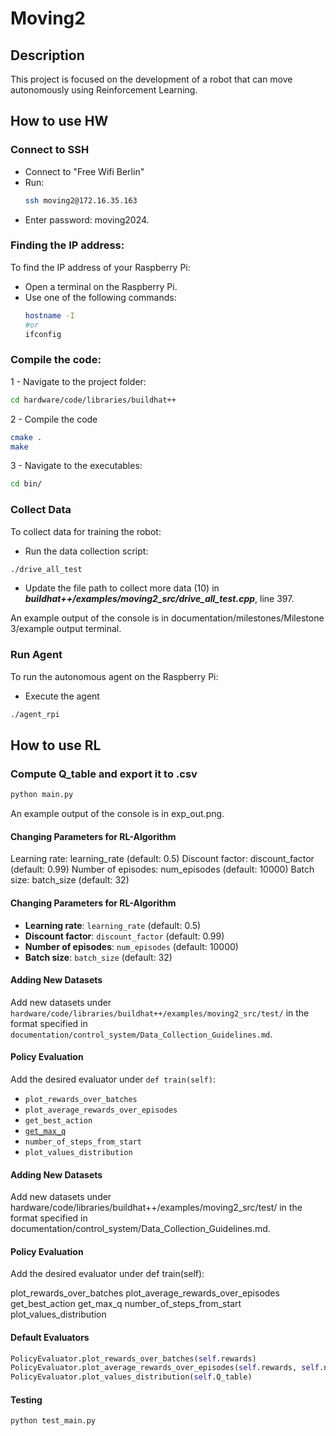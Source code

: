 # Moving2

## Description
This project is focused on the development of a robot that can move autonomously using Reinforcement Learning.

## How to use HW 

### Connect to SSH
  - Connect to "Free Wifi Berlin"
  - Run:
    ```bash
    ssh moving2@172.16.35.163
    ```
  - Enter password: moving2024.

### Finding the IP address:
To find the IP address of your Raspberry Pi:
- Open a terminal on the Raspberry Pi.
- Use one of the following commands:
  ```bash
  hostname -I
  #or
  ifconfig
  ```
  
### Compile the code:
1 - Navigate to the project folder:
  ```bash
  cd hardware/code/libraries/buildhat++
  ```
2 - Compile the code   
  ```bash
  cmake .
  make
  ```
3 - Navigate to the executables:    
   ```bash
   cd bin/
   ```

### Collect Data
To collect data for training the robot:
- Run the data collection script:
```bash
./drive_all_test
```
  
- Update the file path to collect more data (10) in
  ***buildhat++/examples/moving2_src/drive_all_test.cpp***, line 397.

An example output of the console is in documentation/milestones/Milestone 3/example output terminal.
    
### Run Agent
To run the autonomous agent on the Raspberry Pi:
- Execute the agent
```bash
./agent_rpi
```

## How to use RL

### Compute Q_table and export it to .csv
```bash
python main.py
```
An example output of the console is in exp_out.png.

#### Changing Parameters for RL-Algorithm
Learning rate: learning_rate (default: 0.5)
Discount factor: discount_factor (default: 0.99)
Number of episodes: num_episodes (default: 10000)
Batch size: batch_size (default: 32)

#### Changing Parameters for RL-Algorithm
- **Learning rate**: `learning_rate` (default: 0.5)
- **Discount factor**: `discount_factor` (default: 0.99)
- **Number of episodes**: `num_episodes` (default: 10000)
- **Batch size**: `batch_size` (default: 32)

#### Adding New Datasets
Add new datasets under `hardware/code/libraries/buildhat++/examples/moving2_src/test/` in the format specified in `documentation/control_system/Data_Collection_Guidelines.md`.

#### Policy Evaluation
Add the desired evaluator under `def train(self)`:
- `plot_rewards_over_batches`
- `plot_average_rewards_over_episodes`
- `get_best_action`
- [`get_max_q`](command:_github.copilot.openSymbolFromReferences?%5B%7B%22%24mid%22%3A1%2C%22path%22%3A%22%2Fhome%2Fyessmine%2FStudies%2F6Semester%2FProject%2FMoving2%2Frl%2Fmain%2Fpolicy_evaluator.py%22%2C%22scheme%22%3A%22file%22%7D%2C%7B%22line%22%3A38%2C%22character%22%3A8%7D%5D "policy_evaluator.py")
- `number_of_steps_from_start`
- `plot_values_distribution`

#### Adding New Datasets
Add new datasets under hardware/code/libraries/buildhat++/examples/moving2_src/test/ in the format specified in documentation/control_system/Data_Collection_Guidelines.md.

#### Policy Evaluation
Add the desired evaluator under def train(self):

plot_rewards_over_batches
plot_average_rewards_over_episodes
get_best_action
get_max_q
number_of_steps_from_start
plot_values_distribution

#### Default Evaluators
```python
PolicyEvaluator.plot_rewards_over_batches(self.rewards)
PolicyEvaluator.plot_average_rewards_over_episodes(self.rewards, self.num_episodes)
PolicyEvaluator.plot_values_distribution(self.Q_table)
```
#### Testing
```bash
python test_main.py
```
